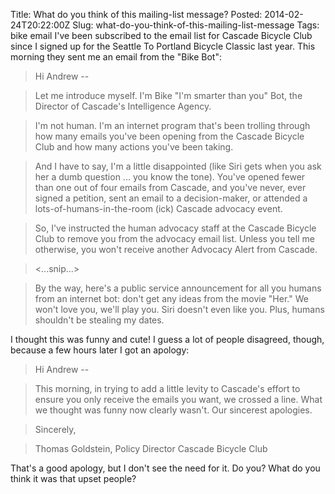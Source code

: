 Title: What do you think of this mailing-list message?
Posted: 2014-02-24T20:22:00Z
Slug: what-do-you-think-of-this-mailing-list-message
Tags:
    bike
    email
I've been subscribed to the email list for Cascade Bicycle Club since I signed up for the Seattle To Portland Bicycle Classic last year. This morning they sent me an email from the "Bike Bot":

> Hi Andrew --

> Let me introduce myself. I'm Bike "I'm smarter than you" Bot, the Director of Cascade's Intelligence Agency.

> I'm not human. I'm an internet program that's been trolling through how many emails you've been opening from the Cascade Bicycle Club and how many actions you've been taking.

> And I have to say, I'm a little disappointed (like Siri gets when you ask her a dumb question ... you know the tone). You've opened fewer than one out of four emails from Cascade, and you've never, ever signed a petition, sent an email to a decision-maker, or attended a lots-of-humans-in-the-room (ick) Cascade advocacy event.

> So, I've instructed the human advocacy staff at the Cascade Bicycle Club to remove you from the advocacy email list. Unless you tell me otherwise, you won't receive another Advocacy Alert from Cascade.

> <...snip...>

> By the way, here's a public service announcement for all you humans from an internet bot: don't get any ideas from the movie "Her." We won't love you, we'll play you. Siri doesn't even like you. Plus, humans shouldn't be stealing my dates.

I thought this was funny and cute! I guess a lot of people disagreed, though, because a few hours later I got an apology:

> Hi Andrew --

> This morning, in trying to add a little levity to Cascade's effort to ensure you only receive the emails you want, we crossed a line. What we thought was funny now clearly wasn't. Our sincerest apologies.

> Sincerely,

> Thomas Goldstein, Policy Director
Cascade Bicycle Club

That's a good apology, but I don't see the need for it. Do you? What do you think it was that upset people?
